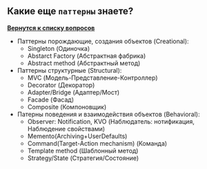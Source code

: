 ## Какие еще `паттерны` знаете?

[**Вернутся к списку вопросов**](https://github.com/Torlopov-Andrey/hh_interview_ios/blob/master/readme.md)

* Паттерны порождающие, создания объектов (Creational):
  * Singleton (Одиночка)
  * Abstarct Factory (Абстрактная фабрика)
  * Abstract method (Абстрактный метод)
* Паттерны структурные (Structural):
  * MVC (Модель-Представление-Контроллер)
  * Decorator (Декоратор)
  * Adapter/Bridge (Адаптер/Мост)
  * Facade (Фасад)
  * Composite (Компоновщик)
* Патерны поведения и взаимодействия объектов (Behavioral):
  * Observer: Notification, KVO (Наблюдатель: нотификация, Наблюдение свойствами)
  * Memento(Archiving+UserDefaults)
  * Command(Target-Action mechanism) (Команда)
  * Template method (Шаблонный метод)
  * Strategy/State (Стратегия/Состояние)
